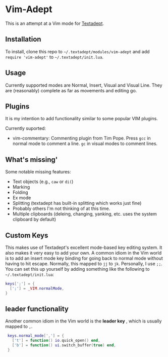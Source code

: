 # Vim-Adept

This is an attempt at a Vim mode for [Textadept](https://foicica.com/textadept/).

## Installation

To install, clone this repo to `~/.textadept/modules/vim-adept` and add `require 'vim-adept'` to `~/.textadept/init.lua`.

## Usage

Currently supported modes are Normal, Insert, Visual and Visual Line. They are (reasonably) complete as far as movements and editing go.

## Plugins

It is my intention to add functionality similar to some popular VIM plugins.

Currently suported:

* vim-commentary: Commenting plugin from Tim Pope. Press `gcc` in normal mode to comment a line. `gc` in visual modes to comment lines.

## What's missing'

Some notable missing features:

* Text objects (e.g., `caw` or `di(`)
* Marking
* Folding
* Ex mode
* Splitting (textadept has built-in splitting which works just fine)
* Probably others I'm not thinking of at this time.
* Multiple clipboards (deleing, changing, yanking, etc. uses the system clipboard by default)

## Custom Keys

This makes use of Textadept's excellent mode-based key editing system. It also makes it very easy to add your own. A common
idiom in the Vim world is to add an insert mode key binding for going back to normal mode without having to hit escape.
Normally, this mapped to `jj` to `jk`. Personally, I use `;;`. You can set this up yourself by adding something like
the following to `~/.textadept/init.lua`:

```lua
keys[';'] = {
  [';'] = _VIM.normalMode,
}
```


## leader functionality 

Another common idiom in the Vim world is the **leader key** , which is usually mapped to  `,`.

```lua
 keys.normal_mode[','] = {
   ['t'] = function() io.quick_open() end,
   ['b'] = function() ui.switch_buffer(true) end,
 }
 ```
